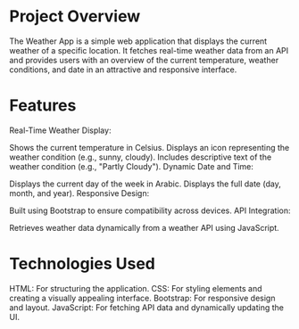 # Project Overview
The Weather App is a simple web application that displays the current weather of a specific location. It fetches real-time weather data from an API and provides users with an overview of the current temperature, weather conditions, and date in an attractive and responsive interface.

# Features
Real-Time Weather Display:

Shows the current temperature in Celsius.
Displays an icon representing the weather condition (e.g., sunny, cloudy).
Includes descriptive text of the weather condition (e.g., "Partly Cloudy").
Dynamic Date and Time:

Displays the current day of the week in Arabic.
Displays the full date (day, month, and year).
Responsive Design:

Built using Bootstrap to ensure compatibility across devices.
API Integration:

Retrieves weather data dynamically from a weather API using JavaScript.
# Technologies Used
HTML: For structuring the application.
CSS: For styling elements and creating a visually appealing interface.
Bootstrap: For responsive design and layout.
JavaScript: For fetching API data and dynamically updating the UI.
